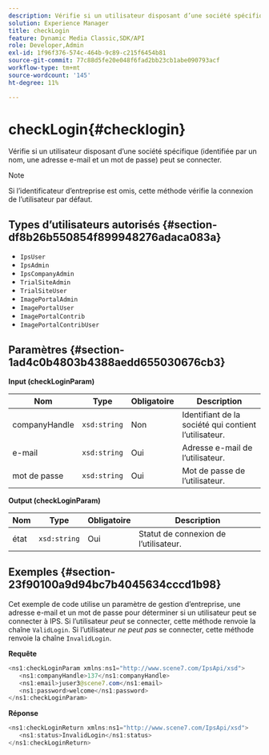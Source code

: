 ```yaml
---
description: Vérifie si un utilisateur disposant d’une société spécifique (identifiée par un nom, une adresse e-mail et un mot de passe) peut se connecter.
solution: Experience Manager
title: checkLogin
feature: Dynamic Media Classic,SDK/API
role: Developer,Admin
exl-id: 1f96f376-574c-464b-9c89-c215f6454b81
source-git-commit: 77c88d5fe20e048f6fad2bb23cb1abe090793acf
workflow-type: tm+mt
source-wordcount: '145'
ht-degree: 11%

---
```


# checkLogin{#checklogin}

Vérifie si un utilisateur disposant d’une société spécifique (identifiée par un nom, une adresse e-mail et un mot de passe) peut se connecter.

>[!NOTE]
>
>Si l’identificateur d’entreprise est omis, cette méthode vérifie la connexion de l’utilisateur par défaut.

## Types d’utilisateurs autorisés {#section-df8b26b550854f899948276adaca083a}

* `IpsUser`
* `IpsAdmin`
* `IpsCompanyAdmin`
* `TrialSiteAdmin`
* `TrialSiteUser`
* `ImagePortalAdmin`
* `ImagePortalUser`
* `ImagePortalContrib`
* `ImagePortalContribUser`

## Paramètres {#section-1ad4c0b4803b4388aedd655030676cb3}

**Input (checkLoginParam)**

| Nom | Type | Obligatoire | Description |
|---|---|---|---|
| companyHandle | `xsd:string` | Non | Identifiant de la société qui contient l’utilisateur. |
| e-mail | `xsd:string` | Oui | Adresse e-mail de l’utilisateur. |
| mot de passe | `xsd:string` | Oui | Mot de passe de l’utilisateur. |

**Output (checkLoginParam)**

| Nom | Type | Obligatoire | Description |
|---|---|---|---|
| état | `xsd:string` | Oui | Statut de connexion de l’utilisateur. |

## Exemples {#section-23f90100a9d94bc7b4045634cccd1b98}

Cet exemple de code utilise un paramètre de gestion d’entreprise, une adresse e-mail et un mot de passe pour déterminer si un utilisateur peut se connecter à IPS. Si l’utilisateur *peut* se connecter, cette méthode renvoie la chaîne `ValidLogin`. Si l’utilisateur *ne peut pas* se connecter, cette méthode renvoie la chaîne `InvalidLogin`.

**Requête**

```java
<ns1:checkLoginParam xmlns:ns1="http://www.scene7.com/IpsApi/xsd">
   <ns1:companyHandle>137</ns1:companyHandle>
   <ns1:email>juser3@scene7.com</ns1:email>
   <ns1:password>welcome</ns1:password>
</ns1:checkLoginParam>
```

**Réponse**

```java
<ns1:checkLoginReturn xmlns:ns1="http://www.scene7.com/IpsApi/xsd">
   <ns1:status>InvalidLogin</ns1:status>
</ns1:checkLoginReturn>
```
